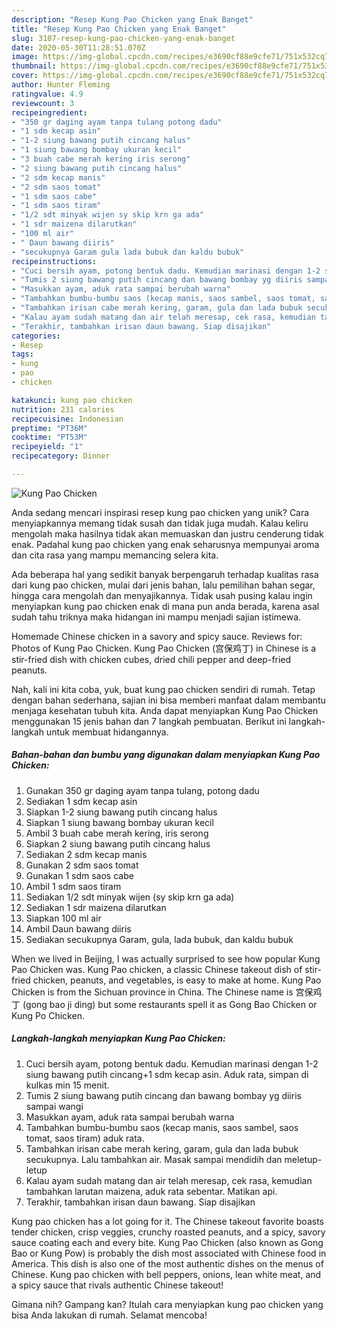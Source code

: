 ```yaml
---
description: "Resep Kung Pao Chicken yang Enak Banget"
title: "Resep Kung Pao Chicken yang Enak Banget"
slug: 3107-resep-kung-pao-chicken-yang-enak-banget
date: 2020-05-30T11:28:51.070Z
image: https://img-global.cpcdn.com/recipes/e3690cf88e9cfe71/751x532cq70/kung-pao-chicken-foto-resep-utama.jpg
thumbnail: https://img-global.cpcdn.com/recipes/e3690cf88e9cfe71/751x532cq70/kung-pao-chicken-foto-resep-utama.jpg
cover: https://img-global.cpcdn.com/recipes/e3690cf88e9cfe71/751x532cq70/kung-pao-chicken-foto-resep-utama.jpg
author: Hunter Fleming
ratingvalue: 4.9
reviewcount: 3
recipeingredient:
- "350 gr daging ayam tanpa tulang potong dadu"
- "1 sdm kecap asin"
- "1-2 siung bawang putih cincang halus"
- "1 siung bawang bombay ukuran kecil"
- "3 buah cabe merah kering iris serong"
- "2 siung bawang putih cincang halus"
- "2 sdm kecap manis"
- "2 sdm saos tomat"
- "1 sdm saos cabe"
- "1 sdm saos tiram"
- "1/2 sdt minyak wijen sy skip krn ga ada"
- "1 sdr maizena dilarutkan"
- "100 ml air"
- " Daun bawang diiris"
- "secukupnya Garam gula lada bubuk dan kaldu bubuk"
recipeinstructions:
- "Cuci bersih ayam, potong bentuk dadu. Kemudian marinasi dengan 1-2 siung bawang putih cincang+1 sdm kecap asin. Aduk rata, simpan di kulkas min 15 menit."
- "Tumis 2 siung bawang putih cincang dan bawang bombay yg diiris sampai wangi"
- "Masukkan ayam, aduk rata sampai berubah warna"
- "Tambahkan bumbu-bumbu saos (kecap manis, saos sambel, saos tomat, saos tiram) aduk rata."
- "Tambahkan irisan cabe merah kering, garam, gula dan lada bubuk secukupnya. Lalu tambahkan air. Masak sampai mendidih dan meletup-letup"
- "Kalau ayam sudah matang dan air telah meresap, cek rasa, kemudian tambahkan larutan maizena, aduk rata sebentar. Matikan api."
- "Terakhir, tambahkan irisan daun bawang. Siap disajikan"
categories:
- Resep
tags:
- kung
- pao
- chicken

katakunci: kung pao chicken 
nutrition: 231 calories
recipecuisine: Indonesian
preptime: "PT36M"
cooktime: "PT53M"
recipeyield: "1"
recipecategory: Dinner

---
```



![Kung Pao Chicken](https://img-global.cpcdn.com/recipes/e3690cf88e9cfe71/751x532cq70/kung-pao-chicken-foto-resep-utama.jpg)

Anda sedang mencari inspirasi resep kung pao chicken yang unik? Cara menyiapkannya memang tidak susah dan tidak juga mudah. Kalau keliru mengolah maka hasilnya tidak akan memuaskan dan justru cenderung tidak enak. Padahal kung pao chicken yang enak seharusnya mempunyai aroma dan cita rasa yang mampu memancing selera kita.

Ada beberapa hal yang sedikit banyak berpengaruh terhadap kualitas rasa dari kung pao chicken, mulai dari jenis bahan, lalu pemilihan bahan segar, hingga cara mengolah dan menyajikannya. Tidak usah pusing kalau ingin menyiapkan kung pao chicken enak di mana pun anda berada, karena asal sudah tahu triknya maka hidangan ini mampu menjadi sajian istimewa.

Homemade Chinese chicken in a savory and spicy sauce. Reviews for: Photos of Kung Pao Chicken. Kung Pao Chicken (宫保鸡丁) in Chinese is a stir-fried dish with chicken cubes, dried chili pepper and deep-fried peanuts.


Nah, kali ini kita coba, yuk, buat kung pao chicken sendiri di rumah. Tetap dengan bahan sederhana, sajian ini bisa memberi manfaat dalam membantu menjaga kesehatan tubuh kita. Anda dapat menyiapkan Kung Pao Chicken menggunakan 15 jenis bahan dan 7 langkah pembuatan. Berikut ini langkah-langkah untuk membuat hidangannya.

<!--inarticleads1-->

##### Bahan-bahan dan bumbu yang digunakan dalam menyiapkan Kung Pao Chicken:

1. Gunakan 350 gr daging ayam tanpa tulang, potong dadu
1. Sediakan 1 sdm kecap asin
1. Siapkan 1-2 siung bawang putih cincang halus
1. Siapkan 1 siung bawang bombay ukuran kecil
1. Ambil 3 buah cabe merah kering, iris serong
1. Siapkan 2 siung bawang putih cincang halus
1. Sediakan 2 sdm kecap manis
1. Gunakan 2 sdm saos tomat
1. Gunakan 1 sdm saos cabe
1. Ambil 1 sdm saos tiram
1. Sediakan 1/2 sdt minyak wijen (sy skip krn ga ada)
1. Sediakan 1 sdr maizena dilarutkan
1. Siapkan 100 ml air
1. Ambil  Daun bawang diiris
1. Sediakan secukupnya Garam, gula, lada bubuk, dan kaldu bubuk


When we lived in Beijing, I was actually surprised to see how popular Kung Pao Chicken was. Kung Pao chicken, a classic Chinese takeout dish of stir-fried chicken, peanuts, and vegetables, is easy to make at home. Kung Pao Chicken is from the Sichuan province in China. The Chinese name is 宫保鸡丁 (gong bao ji ding) but some restaurants spell it as Gong Bao Chicken or Kung Po Chicken. 

<!--inarticleads2-->

##### Langkah-langkah menyiapkan Kung Pao Chicken:

1. Cuci bersih ayam, potong bentuk dadu. Kemudian marinasi dengan 1-2 siung bawang putih cincang+1 sdm kecap asin. Aduk rata, simpan di kulkas min 15 menit.
1. Tumis 2 siung bawang putih cincang dan bawang bombay yg diiris sampai wangi
1. Masukkan ayam, aduk rata sampai berubah warna
1. Tambahkan bumbu-bumbu saos (kecap manis, saos sambel, saos tomat, saos tiram) aduk rata.
1. Tambahkan irisan cabe merah kering, garam, gula dan lada bubuk secukupnya. Lalu tambahkan air. Masak sampai mendidih dan meletup-letup
1. Kalau ayam sudah matang dan air telah meresap, cek rasa, kemudian tambahkan larutan maizena, aduk rata sebentar. Matikan api.
1. Terakhir, tambahkan irisan daun bawang. Siap disajikan


Kung pao chicken has a lot going for it. The Chinese takeout favorite boasts tender chicken, crisp veggies, crunchy roasted peanuts, and a spicy, savory sauce coating each and every bite. Kung Pao Chicken (also known as Gong Bao or Kung Pow) is probably the dish most associated with Chinese food in America. This dish is also one of the most authentic dishes on the menus of Chinese. Kung pao chicken with bell peppers, onions, lean white meat, and a spicy sauce that rivals authentic Chinese takeout! 

Gimana nih? Gampang kan? Itulah cara menyiapkan kung pao chicken yang bisa Anda lakukan di rumah. Selamat mencoba!
